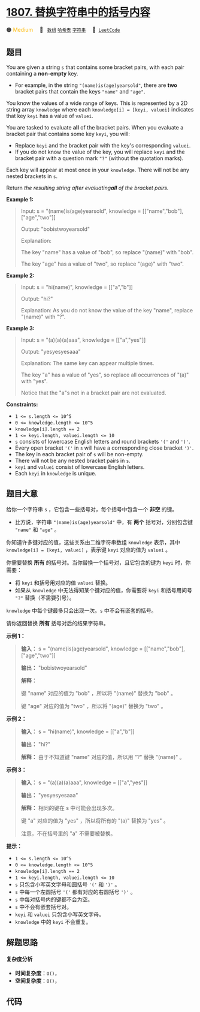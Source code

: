 # [1807. 替换字符串中的括号内容](https://leetcode.com/problems/evaluate-the-bracket-pairs-of-a-string)

🟠 <font color=#ffb800>Medium</font>&emsp; 🔖&ensp; [`数组`](/tag/array.md) [`哈希表`](/tag/hash-table.md) [`字符串`](/tag/string.md)&emsp; 🔗&ensp;[`LeetCode`](https://leetcode.com/problems/evaluate-the-bracket-pairs-of-a-string)

## 题目

You are given a string `s` that contains some bracket pairs, with each pair
containing a **non-empty** key.

  * For example, in the string `"(name)is(age)yearsold"`, there are **two** bracket pairs that contain the keys `"name"` and `"age"`.

You know the values of a wide range of keys. This is represented by a 2D
string array `knowledge` where each `knowledge[i] = [keyi, valuei]` indicates
that key `keyi` has a value of `valuei`.

You are tasked to evaluate **all** of the bracket pairs. When you evaluate a
bracket pair that contains some key `keyi`, you will:

  * Replace `keyi` and the bracket pair with the key's corresponding `valuei`.
  * If you do not know the value of the key, you will replace `keyi` and the bracket pair with a question mark `"?"` (without the quotation marks).

Each key will appear at most once in your `knowledge`. There will not be any
nested brackets in `s`.

Return _the resulting string after evaluating**all** of the bracket pairs._



**Example 1:**

> Input: s = "(name)is(age)yearsold", knowledge = [["name","bob"],["age","two"]]
> 
> Output: "bobistwoyearsold"
> 
> Explanation:
> 
> The key "name" has a value of "bob", so replace "(name)" with "bob".
> 
> The key "age" has a value of "two", so replace "(age)" with "two".

**Example 2:**

> Input: s = "hi(name)", knowledge = [["a","b"]]
> 
> Output: "hi?"
> 
> Explanation: As you do not know the value of the key "name", replace "(name)" with "?".

**Example 3:**

> Input: s = "(a)(a)(a)aaa", knowledge = [["a","yes"]]
> 
> Output: "yesyesyesaaa"
> 
> Explanation: The same key can appear multiple times.
> 
> The key "a" has a value of "yes", so replace all occurrences of "(a)" with "yes".
> 
> Notice that the "a"s not in a bracket pair are not evaluated.

**Constraints:**

  * `1 <= s.length <= 10^5`
  * `0 <= knowledge.length <= 10^5`
  * `knowledge[i].length == 2`
  * `1 <= keyi.length, valuei.length <= 10`
  * `s` consists of lowercase English letters and round brackets `'('` and `')'`.
  * Every open bracket `'('` in `s` will have a corresponding close bracket `')'`.
  * The key in each bracket pair of `s` will be non-empty.
  * There will not be any nested bracket pairs in `s`.
  * `keyi` and `valuei` consist of lowercase English letters.
  * Each `keyi` in `knowledge` is unique.


## 题目大意

给你一个字符串 `s` ，它包含一些括号对，每个括号中包含一个 **非空**  的键。

  * 比方说，字符串 `"(name)is(age)yearsold"` 中，有 **两个**  括号对，分别包含键 `"name"` 和 `"age"` 。

你知道许多键对应的值，这些关系由二维字符串数组 `knowledge` 表示，其中 `knowledge[i] = [keyi, valuei]` ，表示键
`keyi` 对应的值为 `valuei` 。

你需要替换 **所有**  的括号对。当你替换一个括号对，且它包含的键为 `keyi` 时，你需要：

  * 将 `keyi` 和括号用对应的值 `valuei` 替换。
  * 如果从 `knowledge` 中无法得知某个键对应的值，你需要将 `keyi` 和括号用问号 `"?"` 替换（不需要引号）。

`knowledge` 中每个键最多只会出现一次。`s` 中不会有嵌套的括号。

请你返回替换 **所有**  括号对后的结果字符串。



**示例 1：**

> 
> 
> 
> 
> 
> **输入：** s = "(name)is(age)yearsold", knowledge = [["name","bob"],["age","two"]]
> 
> **输出：** "bobistwoyearsold"
> 
> **解释：**
> 
> 键 "name" 对应的值为 "bob" ，所以将 "(name)" 替换为 "bob" 。
> 
> 键 "age" 对应的值为 "two" ，所以将 "(age)" 替换为 "two" 。
> 
> 

**示例 2：**

> 
> 
> 
> 
> 
> **输入：** s = "hi(name)", knowledge = [["a","b"]]
> 
> **输出：** "hi?"
> 
> **解释：** 由于不知道键 "name" 对应的值，所以用 "?" 替换 "(name)" 。
> 
> 

**示例 3：**

> 
> 
> 
> 
> 
> **输入：** s = "(a)(a)(a)aaa", knowledge = [["a","yes"]]
> 
> **输出：** "yesyesyesaaa"
> 
> **解释：** 相同的键在 s 中可能会出现多次。
> 
> 键 "a" 对应的值为 "yes" ，所以将所有的 "(a)" 替换为 "yes" 。
> 
> 注意，不在括号里的 "a" 不需要被替换。
> 
> 



**提示：**

  * `1 <= s.length <= 10^5`
  * `0 <= knowledge.length <= 10^5`
  * `knowledge[i].length == 2`
  * `1 <= keyi.length, valuei.length <= 10`
  * `s` 只包含小写英文字母和圆括号 `'('` 和 `')'` 。
  * `s` 中每一个左圆括号 `'('` 都有对应的右圆括号 `')'` 。
  * `s` 中每对括号内的键都不会为空。
  * `s` 中不会有嵌套括号对。
  * `keyi` 和 `valuei` 只包含小写英文字母。
  * `knowledge` 中的 `keyi` 不会重复。


## 解题思路

#### 复杂度分析

- **时间复杂度**：`O()`，
- **空间复杂度**：`O()`，

## 代码

```javascript

```